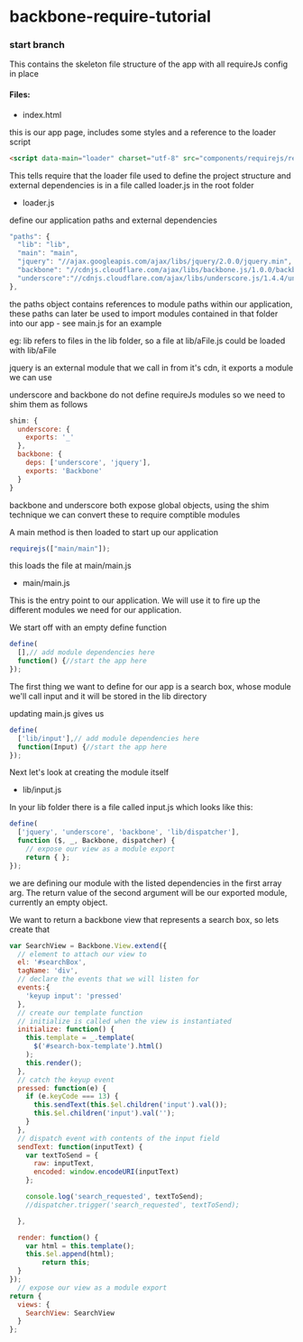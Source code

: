backbone-require-tutorial
=========================

### start branch

This contains the skeleton file structure of the app with all requireJs config in place

#### Files: 

- index.html

this is our app page, includes some styles and a reference to the loader script

```html
<script data-main="loader" charset="utf-8" src="components/requirejs/require.js"> </script>
```

This tells require that the loader file used to define the project structure and external dependencies is in a file called loader.js in the root folder

- loader.js

define our application paths and external dependencies
```javascript
"paths": {
  "lib": "lib",
  "main": "main",
  "jquery": "//ajax.googleapis.com/ajax/libs/jquery/2.0.0/jquery.min",
  "backbone": "//cdnjs.cloudflare.com/ajax/libs/backbone.js/1.0.0/backbone-min",
  "underscore":"//cdnjs.cloudflare.com/ajax/libs/underscore.js/1.4.4/underscore-min"
},
```
the paths object contains references to module paths within our application, these paths can later be used to import modules contained in that folder into our app - see main.js for an example

eg: lib refers to files in the lib folder, so a file at lib/aFile.js could be loaded with lib/aFile

jquery is an external module that we call in from it's cdn, it exports a module we can use

underscore and backbone do not define requireJs modules so we need to shim them as follows

```javascript
shim: {
  underscore: {
    exports: '_'
  },
  backbone: {
    deps: ['underscore', 'jquery'],
    exports: 'Backbone'
  }
}
```
backbone and underscore both expose global objects, using the shim technique we can convert these to require comptible modules

A main method is then loaded to start up our application
```javascript
requirejs(["main/main"]);
```
this loads the file at main/main.js

- main/main.js

This is the entry point to our application. We will use it to fire up the different modules we need for our application.

We start off with an empty define function

```javascript
define(
  [],// add module dependencies here
  function() {//start the app here
});
```

The first thing we want to define for our app is a search box, whose module we'll call input and it will be stored in the lib directory

updating main.js gives us
```javascript
define(
  ['lib/input'],// add module dependencies here
  function(Input) {//start the app here
});
```

Next let's look at creating the module itself

- lib/input.js

In your lib folder there is a file called input.js which looks like this:

```javascript
define(
  ['jquery', 'underscore', 'backbone', 'lib/dispatcher'],
  function ($, _, Backbone, dispatcher) {
    // expose our view as a module export
    return { };
});
```
we are defining our module with the listed dependencies in the first array arg.
The return value of the second argument will be our exported module, currently an empty object.

We want to return a backbone view that represents a search box, so lets create that

```javascript
var SearchView = Backbone.View.extend({
  // element to attach our view to
  el: '#searchBox',
  tagName: 'div',
  // declare the events that we will listen for
  events:{
    'keyup input': 'pressed'
  },
  // create our template function
  // initialize is called when the view is instantiated
  initialize: function() {
    this.template = _.template(
      $('#search-box-template').html()
    );
    this.render();
  },
  // catch the keyup event
  pressed: function(e) {
    if (e.keyCode === 13) {
      this.sendText(this.$el.children('input').val());
      this.$el.children('input').val('');
    }
  },
  // dispatch event with contents of the input field
  sendText: function(inputText) {
    var textToSend = {
      raw: inputText,
      encoded: window.encodeURI(inputText)
    };

    console.log('search_requested', textToSend);
    //dispatcher.trigger('search_requested', textToSend);

  },

  render: function() {
    var html = this.template();
    this.$el.append(html);
        return this;
  }
});
  // expose our view as a module export
return {
  views: {
    SearchView: SearchView
  }
};
```








